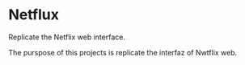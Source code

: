 # Netflux
Replicate the Netflix web interface.

The purspose of this projects is replicate the interfaz of Nwtflix web.
